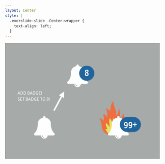 ```yaml
---
layout: Center
style: |
  .exerslide-slide .Center-wrapper {
    text-align: left;
  }
---
```


<img src="./images/bell-arrow-1-8-text.png"></img>
